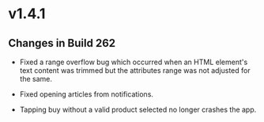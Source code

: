 # v1.4.1

## Changes in Build 262

- Fixed a range overflow bug which occurred when an HTML element's text content was trimmed but the attributes range was not adjusted for the same. 

- Fixed opening articles from notifications. 

- Tapping buy without a valid product selected no longer crashes the app. 
